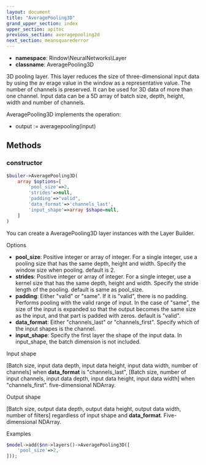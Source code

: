 ```yaml
---
layout: document
title: "AveragePooling3D"
grand_upper_section: index
upper_section: apitoc
previous_section: averagepooling2d
next_section: meansquarederror
---
```


- **namespace**: Rindow\NeuralNetworks\Layer
- **classname**: AveragePooling3D

 3D pooling layer.
This layer reduces the size of three-dimensional input data by using the av erage value in the window as a representative value. The number of channels is preserved.
 It can be used for 3D data of more than one channel.
 Input data can be a 5D array of batch size, depth, height, width and number of channels.
 
AveragePooling3D implements the operation:

- output := averagepooling(input)


Methods
-------

### constructor
```php
$builer->AveragePooling3D(
    array $options=[
        'pool_size'=>2,
        'strides'=>null,
        'padding'=>"valid",
        'data_format'=>'channels_last',
        'input_shape'=>array $shape=null,
    ]
)
```
You can create a AveragePooling3D layer instances with the Layer Builder.

Options

- **pool_size**: Positive integer or array of integer. For a single integer, use a pooling size that has the same depth, height and width. Specify the window size when pooling. default is 2.
- **strides**: Positive integer or array of integer. For a single integer, use a kernel size that has the same depth, height and width. Specify the stride length of the pooling. default is same as pool_size.
- **padding**: Either "valid" or "same". If it is "valid", there is no padding.  Performs pooling with the valid range of input.  In the case of "same", the size of the input is expanded so that the output becomes the same size as the input, and that part is padded with zeros. default is "valid".
- **data_format**: Either "channels_last" or "channels_first". Specify which of the input shapes is the channel.
- **input_shape**: Specify the first layer the shape of the input data. In input_shape, the batch dimension is not included.

Input shape

[Batch size, input data depth, input data height, input data width, number of channels] when **data_format** is "channels_last", [Batch size, number of input channels, input data depth, input data height, input data width] when "channels_first".
 five-dimensional NDArray.

Output shape

[Batch size, output data depth, output data height, output data width, number of filters] regardless of input shape and **data_format**.
 Five-dimensional NDArray.

Examples

```php
$model->add($nn->layers()->AveragePooling3D([
    'pool_size'=>2,
]));
```